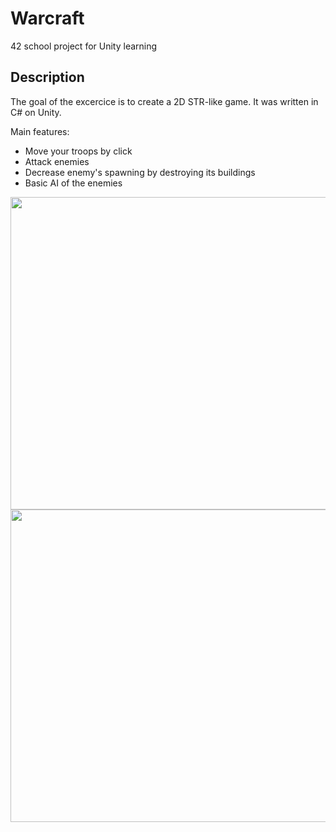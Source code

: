 # Warcraft
42 school project for Unity learning

## Description

The goal of the excercice is to create a 2D STR-like game. 
It was written in C# on Unity.

Main features:
* Move your troops by click
* Attack enemies
* Decrease enemy's spawning by destroying its buildings
* Basic AI of the enemies

<img src="http://www.donsefactory.com/wp-content/uploads/2020/07/Day02-warcraft-PC-Mac-Linux-Standalone-Unity-2019.4.0f1-Personal-DX11.jpg" width=600 height=500/>
<img src="http://www.donsefactory.com/wp-content/uploads/2020/07/Day02-warcraft-PC-Mac-Linux-Standalone-Unity-2019.4.0f1-Personal-DX11_2.jpg" width=600 height=500/>
